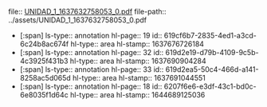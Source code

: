 file:: [UNIDAD_1_1637632758053_0.pdf](../assets/UNIDAD_1_1637632758053_0.pdf)
file-path:: ../assets/UNIDAD_1_1637632758053_0.pdf

- [:span]
  ls-type:: annotation
  hl-page:: 19
  id:: 619cf6b7-2835-4ed1-a3cd-6c24b8ac674f
  hl-type:: area
  hl-stamp:: 1637676726184
- [:span]
  ls-type:: annotation
  hl-page:: 32
  id:: 619d2e19-d79b-4109-9c5b-4c3925f431b3
  hl-type:: area
  hl-stamp:: 1637690904284
- [:span]
  ls-type:: annotation
  hl-page:: 33
  id:: 619d2ea5-50c4-466d-a141-8258ac5d065d
  hl-type:: area
  hl-stamp:: 1637691044551
- [:span]
  ls-type:: annotation
  hl-page:: 18
  id:: 6207f6e6-e3df-43c1-bd0c-6e8035f1d64c
  hl-type:: area
  hl-stamp:: 1644689125036